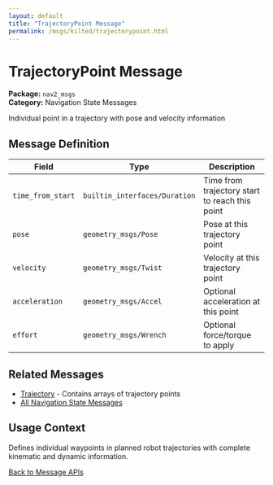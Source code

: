 ```yaml
---
layout: default
title: "TrajectoryPoint Message"
permalink: /msgs/kilted/trajectorypoint.html
---
```


# TrajectoryPoint Message

**Package:** `nav2_msgs`  
**Category:** Navigation State Messages

Individual point in a trajectory with pose and velocity information

## Message Definition

| Field | Type | Description |
|-------|------|-------------|
| `time_from_start` | `builtin_interfaces/Duration` | Time from trajectory start to reach this point |
| `pose` | `geometry_msgs/Pose` | Pose at this trajectory point |
| `velocity` | `geometry_msgs/Twist` | Velocity at this trajectory point |
| `acceleration` | `geometry_msgs/Accel` | Optional acceleration at this point |
| `effort` | `geometry_msgs/Wrench` | Optional force/torque to apply |

## Related Messages

- [Trajectory](/msgs/kilted/trajectory.html) - Contains arrays of trajectory points
- [All Navigation State Messages](/msgs/kilted/index.html#navigation-state-messages)

## Usage Context

Defines individual waypoints in planned robot trajectories with complete kinematic and dynamic information.

[Back to Message APIs](/msgs/kilted/)
